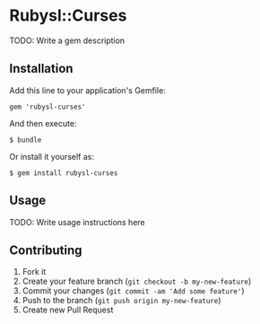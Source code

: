 # Rubysl::Curses

TODO: Write a gem description

## Installation

Add this line to your application's Gemfile:

    gem 'rubysl-curses'

And then execute:

    $ bundle

Or install it yourself as:

    $ gem install rubysl-curses

## Usage

TODO: Write usage instructions here

## Contributing

1. Fork it
2. Create your feature branch (`git checkout -b my-new-feature`)
3. Commit your changes (`git commit -am 'Add some feature'`)
4. Push to the branch (`git push origin my-new-feature`)
5. Create new Pull Request
